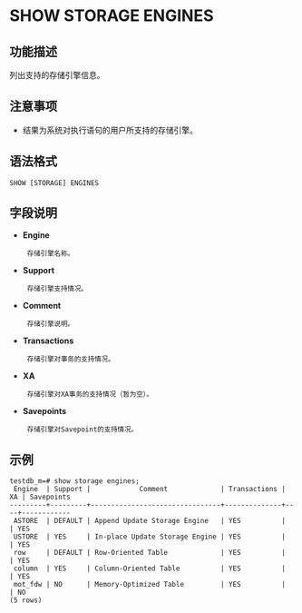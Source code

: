 # SHOW STORAGE ENGINES 

## 功能描述<a name="zh-cn_topic_0283137542_zh-cn_topic_0237122167_zh-cn_topic_0059778902_s86b6c9741c7741d3976c5e358e8d5486"></a>

列出支持的存储引擎信息。

## 注意事项<a name="zh-cn_topic_0283137542_zh-cn_topic_0237122167_zh-cn_topic_0059778902_sdd2da7fe44624eb99ee77013ff96c6bd"></a>

-  结果为系统对执行语句的用户所支持的存储引擎。

## 语法格式<a name="zh-cn_topic_0283137542_zh-cn_topic_0237122167_zh-cn_topic_0059778902_se242be9719f44731b261539dbd42d7b9"></a>

```
SHOW [STORAGE] ENGINES
```

## 字段说明<a name="zh-cn_topic_0283137542_zh-cn_topic_0237122167_zh-cn_topic_0059778902_s06dfa4f09bfd4e0d9826a80e6a91b0a6"></a>

- **Engine**

       存储引擎名称。

- **Support**

       存储引擎支持情况。

- **Comment**

       存储引擎说明。

- **Transactions**

       存储引擎对事务的支持情况。

- **XA**

       存储引擎对XA事务的支持情况（暂为空）。

- **Savepoints**

       存储引擎对Savepoint的支持情况。

## 示例<a name="zh-cn_topic_0283137542_zh-cn_topic_0237122167_zh-cn_topic_0059778902_sfff14489321642278317cf06cd89810d"></a>

```
testdb_m=# show storage engines;
 Engine  | Support |            Comment             | Transactions | XA | Savepoints 
---------+---------+--------------------------------+--------------+----+------------
 ASTORE  | DEFAULT | Append Update Storage Engine   | YES          |    | YES
 USTORE  | YES     | In-place Update Storage Engine | YES          |    | YES
 row     | DEFAULT | Row-Oriented Table             | YES          |    | YES
 column  | YES     | Column-Oriented Table          | YES          |    | YES
 mot_fdw | NO      | Memory-Optimized Table         | YES          |    | NO
(5 rows)

```
